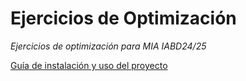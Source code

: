 # Ejercicios de Optimización

_Ejercicios de optimización para MIA IABD24/25_

[Guía de instalación y uso del proyecto](how_to_execute.md)

